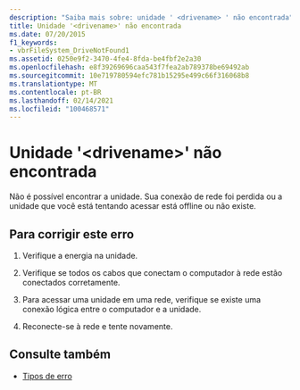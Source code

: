 ```yaml
---
description: "Saiba mais sobre: unidade ' <drivename> ' não encontrada"
title: Unidade '<drivename>' não encontrada
ms.date: 07/20/2015
f1_keywords:
- vbrFileSystem_DriveNotFound1
ms.assetid: 0250e9f2-3470-4fe4-8fda-be4fbf2e2a30
ms.openlocfilehash: e8f39269696caa543f7fea2ab789378be69492ab
ms.sourcegitcommit: 10e719780594efc781b15295e499c66f316068b8
ms.translationtype: MT
ms.contentlocale: pt-BR
ms.lasthandoff: 02/14/2021
ms.locfileid: "100468571"
---
```

# <a name="drive-drivename-not-found"></a>Unidade '\<drivename>' não encontrada

Não é possível encontrar a unidade. Sua conexão de rede foi perdida ou a unidade que você está tentando acessar está offline ou não existe.  
  
## <a name="to-correct-this-error"></a>Para corrigir este erro  
  
1. Verifique a energia na unidade.  
  
2. Verifique se todos os cabos que conectam o computador à rede estão conectados corretamente.  
  
3. Para acessar uma unidade em uma rede, verifique se existe uma conexão lógica entre o computador e a unidade.  
  
4. Reconecte-se à rede e tente novamente.  
  
## <a name="see-also"></a>Consulte também

- [Tipos de erro](../programming-guide/language-features/error-types.md)
